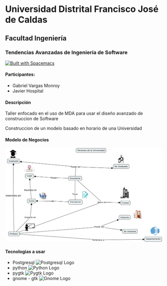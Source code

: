 # Universidad Distrital Francisco José de Caldas
## Facultad Ingeniería
### Tendencias Avanzadas de Ingeniería de Software

[![Built with Spacemacs](https://cdn.rawgit.com/syl20bnr/spacemacs/442d025779da2f62fc86c2082703697714db6514/assets/spacemacs-badge.svg)](http://spacemacs.org)

#### Participantes:
- Gabriel Vargas Monroy
- Javier Hospital

#### Descripción
Taller enfocado en el uso de MDA para usar el diseño avanzado de construccion de Software

Construccion de un modelo basado en horario de una Universidad

#### Modelo de Negocios
![Modelo de Negocios](/business/Personas_en_la_Universidad.jpg)

#### Tecnologias a usar
- Postgresql
![Postgresql Logo](https://wiki.postgresql.org/images/3/30/PostgreSQL_logo.3colors.120x120.png)
- python
![Python Logo](https://www.python.org/static/community_logos/python-logo-master-v3-TM.png)
- pygtk
![Pygtk Logo](https://upload.wikimedia.org/wikipedia/commons/4/42/GTK%2B_logo.svg)
- gnome - gtk
![Gnome Logo](https://upload.wikimedia.org/wikipedia/commons/6/68/Gnomelogo.svg)
